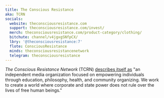 ```yaml
---
title: The Conscious Resistance
aka: TCRN
socials:
  website: theconsciousresistance.com
  support: theconsciousresistance.com/invest/
  merch: theconsciousresistance.com/product-category/clothing/
  bitchute: channel/v4jgxgSNfpCX/
  lbry: '@theconsciousresistance:7'
  flote: ConsciousResistance
  minds: theconsciousresistancenetwork
  telegram: theconsciousresistance
---
```


_The Conscious Resistance Network_ (TCRN) [describes itself
as](https://theconsciousresistance.com/welcome-to-tcrn/) "an independent media
organization focused on empowering individuals through education, philosophy,
health, and community organizing. We work to create a world where corporate and
state power does not rule over the lives of free human beings."

